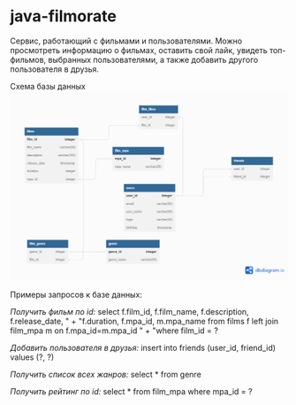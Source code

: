 # java-filmorate

Сервис, работающий с фильмами и пользователями. Можно просмотреть информацию о фильмах, оставить свой лайк, 
увидеть топ-фильмов, выбранных пользователями, а также добавить другого пользователя в друзья.

Схема базы данных
![img.png](filmorate.png)

Примеры запросов к базе данных:

*Получить фильм по id:* select f.film_id, f.film_name, f.description, f.release_date, " +
"f.duration, f.mpa_id, m.mpa_name from films f left join film_mpa m on f.mpa_id=m.mpa_id " +
"where film_id = ?

*Добавить пользователя в друзья:* insert into friends (user_id, friend_id) values (?, ?)

*Получить список всех жанров:* select * from genre

*Получить рейтинг по id:* select * from film_mpa where mpa_id = ?
